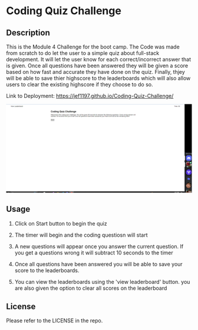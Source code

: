 # Coding Quiz Challenge

## Description

This is the Module 4 Challenge for the boot camp. The Code was made from scratch to do let the user to a simple quiz about full-stack development. It will let the user know for each correct/incorrect answer that is given. Once all questions have been answered they will be given a score based on how fast and accurate they have done on the quiz. Finally, thjey will be able to save thier highscore to the leaderboards which will also allow users to clear the existing highscore if they choose to do so.


Link to Deployment: https://jef1197.github.io/Coding-Quiz-Challenge/

![screen shot of website](./assets/images/website.png)

## Usage

1. Click on Start button to begin the quiz

2. The timer will begin and the coding questiosn will start

3. A new questions will appear once you answer the current question. If you get a questions wrong it will subtract 10 seconds to the timer

4. Once all questions have been answered you will be able to save your score to the leaderboards.

5. You can view the leaderboards using the 'view leaderboard' button. you are also given the option to clear all scores on the leaderboard

## License

Please refer to the LICENSE in the repo.